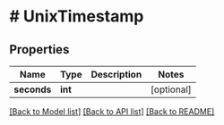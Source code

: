 # # UnixTimestamp

## Properties

Name | Type | Description | Notes
------------ | ------------- | ------------- | -------------
**seconds** | **int** |  | [optional]

[[Back to Model list]](../../README.md#models) [[Back to API list]](../../README.md#endpoints) [[Back to README]](../../README.md)
